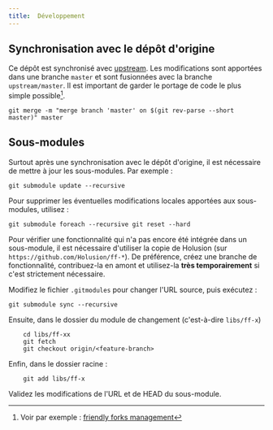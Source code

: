 ```yaml
---
title:  Développement
---
```


## Synchronisation avec le dépôt d'origine

Ce dépôt est synchronisé avec [upstream](https://github.com/Smithsonian/dpo-voyager). Les modifications sont apportées dans une branche `master` et sont fusionnées avec la branche `upstream/master`. Il est important de garder le portage de code le plus simple possible[^1].

```
git merge -m "merge branch 'master' on $(git rev-parse --short master)" master
```

## Sous-modules

Surtout après une synchronisation avec le dépôt d'origine, il est nécessaire de mettre à jour les sous-modules. Par exemple :

```
git submodule update --recursive
```

Pour supprimer les éventuelles modifications locales apportées aux sous-modules, utilisez :

```
git submodule foreach --recursive git reset --hard
```

Pour vérifier une fonctionnalité qui n'a pas encore été intégrée dans un sous-module, il est nécessaire d'utiliser la copie de Holusion (sur `https://github.com/Holusion/ff-*`). De préférence, créez une branche de fonctionnalité, contribuez-la en amont et utilisez-la **très temporairement** si c'est strictement nécessaire.

Modifiez le fichier `.gitmodules` pour changer l'URL source, puis exécutez :

    git submodule sync --recursive

Ensuite, dans le dossier du module de changement (c'est-à-dire `libs/ff-x`)
        
        cd libs/ff-xx
        git fetch
        git checkout origin/<feature-branch>

Enfin, dans le dossier racine :
    
        git add libs/ff-x

Validez les modifications de l'URL et de HEAD du sous-module.

[^1]: Voir par exemple : [friendly forks management](https://github.blog/2022-05-02-friend-zone-strategies-friendly-fork-management/#git-for-windows-git)